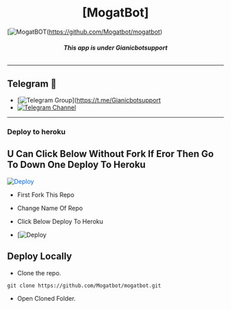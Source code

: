 
<h1 align="center">
<b> [MogatBot] </b>
</h1>

[![MogatBOT](https://telegra.ph//file/25cc6007b2e265d075155.jpg)(https://github.com/Mogatbot/mogatbot)

<h6 align="center">
  <b>This app is under Gianicbotsupport</b>
</h6>


------
## Telegram 🏪
- [![Telegram Group](https://img.shields.io/badge/Telegram-Group-brightgreen)](https://t.me/Gianicbotsupport
- [![Telegram Channel](https://img.shields.io/badge/Telegram-Channel-brightgreen)](https://t.me/Gianicbotsupport)


------------
<h3> Deploy to heroku </h3>

## U Can Click Below Without Fork If Eror Then Go To Down One Deploy To Heroku

<a href="https://heroku.com/deploy?template=https://github.com/Mogatbot/mogatbot" rel="nofollow" style="background-color: initial; box-sizing: border-box; color: #0366d6; text-decoration-line: none;"><img alt="Deploy" data-canonical-src="https://www.herokucdn.com/deploy/button.svg" src="https://camo.githubusercontent.com/83b0e95b38892b49184e07ad572c94c8038323fb/68747470733a2f2f7777772e6865726f6b7563646e2e636f6d2f6465706c6f792f627574746f6e2e737667" style="border-style: none; box-sizing: initial; max-width: 100%;" /></a></div>
</a>

- First Fork This Repo

- Change Name Of Repo

- Click Below Deploy To Heroku


- [![Deploy](https://heroku.com/deploy/)

## Deploy Locally

- Clone the repo. 

`git clone https://github.com/Mogatbot/mogatbot.git`
- Open Cloned Folder.

